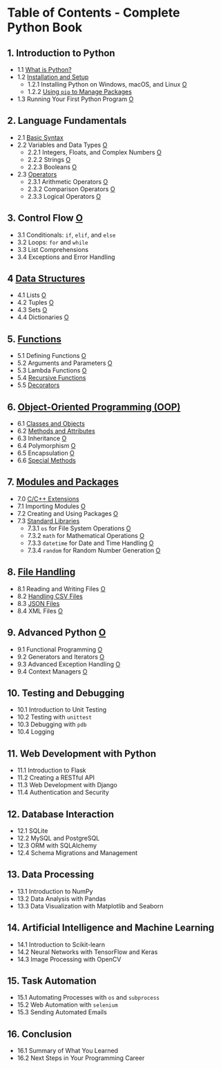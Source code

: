 # Table of Contents - Complete Python Book

## 1. Introduction to Python
- 1.1 [ What is Python?](https://github.com/0joseDark/my-python-book/blob/main/English/en-python.md)
- 1.2 [Installation and Setup](https://github.com/0joseDark/my-python-book/blob/main/English/Installing.md)
  - 1.2.1 Installing Python on Windows, macOS, and Linux [O](./0joseDark/my-python-book/blob/main/python.md)
  - 1.2.2 [Using `pip` to Manage Packages](https://github.com/0joseDark/my-python-book/blob/main/English/pip.md)
- 1.3 Running Your First Python Program [O](./0joseDark/my-python-book/blob/main/python.md)

## 2. Language Fundamentals
- 2.1 [Basic Syntax](https://github.com/0joseDark/my-python-book/blob/main/basic-syntax.md)
- 2.2 Variables and Data Types [O](./0joseDark/my-python-book/blob/main/python.md)
  - 2.2.1 Integers, Floats, and Complex Numbers [O](./0joseDark/my-python-book/blob/main/python.md)
  - 2.2.2 Strings [O](./0joseDark/my-python-book/blob/main/python.md)
  - 2.2.3 Booleans [O](./0joseDark/my-python-book/blob/main/python.md)
- 2.3 [Operators](https://github.com/0joseDark/my-python-book/blob/main/English/Operators.md)
  - 2.3.1 Arithmetic Operators [O](./0joseDark/my-python-book/blob/main/python.md)
  - 2.3.2 Comparison Operators [O](./0joseDark/my-python-book/blob/main/python.md)
  - 2.3.3 Logical Operators [O](./0joseDark/my-python-book/blob/main/python.md)

## 3. Control Flow [O](./0joseDark/my-python-book/blob/main/python.md)
- 3.1 Conditionals: `if`, `elif`, and `else`
- 3.2 Loops: `for` and `while`
- 3.3 List Comprehensions
- 3.4 Exceptions and Error Handling

## 4 [Data Structures](https://github.com/0joseDark/my-python-book/blob/main/English/Data-structures.md)
- 4.1 Lists [O](./0joseDark/my-python-book/blob/main/python.md)
- 4.2 Tuples [O](./0joseDark/my-py[O](./0joseDark/my-python-book/blob/main/python.md)thon-book/blob/main/python.md)
- 4.3 Sets [O](./0joseDark/my-python-book/blob/main/python.md)
- 4.4 Dictionaries [O](./0joseDark/my-python-book/blob/main/python.md)

## 5. [Functions](https://github.com/0joseDark/my-python-book/blob/main/English/functions.md)
- 5.1 Defining Functions [O](./0joseDark/my-python-book/blob/main/python.md)
- 5.2 Arguments and Parameters [O](./0joseDark/my-python-book/blob/main/python.md)
- 5.3 Lambda Functions [O](./0joseDark/my-python-book/blob/main/python.md)
- 5.4 [Recursive Functions](https://github.com/0joseDark/my-python-book/blob/main/English/Recursive-functions.md)
- 5.5 [Decorators](https://github.com/0joseDark/my-python-book/blob/main/English/decorators.md)

## 6. [Object-Oriented Programming (OOP)](https://github.com/0joseDark/my-python-book/blob/main/English/OOP.md)
- 6.1 [Classes and Objects](https://github.com/0joseDark/my-python-book/blob/main/English/Classes-objects.md)
- 6.2 [Methods and Attributes](https://github.com/0joseDark/my-python-book/blob/main/English/Methods-Attributes.md)
- 6.3 Inheritance [O](./0joseDark/my-python-book/blob/main/python.md)
- 6.4 Polymorphism [O](./0joseDark/my-python-book/blob/main/python.md)
- 6.5 Encapsulation [O](./0joseDark/my-python-book/blob/main/python.md)
- 6.6 [Special Methods](https://github.com/0joseDark/my-python-book/blob/main/English/Special-methods.md)

## 7. [Modules and Packages](https://github.com/0joseDark/my-python-book/blob/main/English/module.md)
- 7.0 [C/C++ Extensions](https://github.com/0joseDark/my-python-book/blob/main/English/Extensions-c.md)
- 7.1 Importing Modules [O](./0joseDark/my-python-book/blob/main/python.md)
- 7.2 Creating and Using Packages [O](./0joseDark/my-python-book/blob/main/python.md)
- 7.3 [Standard Libraries](https://github.com/0joseDark/my-python-book/blob/main/English/standard-library.md)
  - 7.3.1 `os` for File System Operations [O](./0joseDark/my-python-book/blob/main/python.md)
  - 7.3.2 `math` for Mathematical Operations [O](./0joseDark/my-python-book/blob/main/python.md)
  - 7.3.3 `datetime` for Date and Time Handling [O](./0joseDark/my-python-book/blob/main/python.md)
  - 7.3.4 `random` for Random Number Generation [O](./0joseDark/my-python-book/blob/main/python.md)

## 8. [File Handling](https://github.com/0joseDark/my-python-book/blob/main/English/File-handling.md)
- 8.1 Reading and Writing Files [O](./0joseDark/my-python-book/blob/main/python.md)
- 8.2 [Handling CSV Files](https://github.com/0joseDark/my-python-book/blob/main/English/CSV-files.md)
- 8.3 [JSON Files](https://github.com/0joseDark/my-python-book/blob/main/English/JSON-files.md)
- 8.4 XML Files [O](./0joseDark/my-python-book/blob/main/python.md)

## 9. Advanced Python [O](./0joseDark/my-python-book/blob/main/python.md)
- 9.1 Functional Programming [O](./0joseDark/my-python-book/blob/main/python.md)
- 9.2 Generators and Iterators [O](./0joseDark/my-python-book/blob/main/python.md)
- 9.3 Advanced Exception Handling [O](./0joseDark/my-python-book/blob/main/python.md)
- 9.4 Context Managers [O](./0joseDark/my-python-book/blob/main/python.md)

## 10. Testing and Debugging
- 10.1 Introduction to Unit Testing
- 10.2 Testing with `unittest`
- 10.3 Debugging with `pdb`
- 10.4 Logging

## 11. Web Development with Python
- 11.1 Introduction to Flask
- 11.2 Creating a RESTful API
- 11.3 Web Development with Django
- 11.4 Authentication and Security

## 12. Database Interaction
- 12.1 SQLite
- 12.2 MySQL and PostgreSQL
- 12.3 ORM with SQLAlchemy
- 12.4 Schema Migrations and Management

## 13. Data Processing
- 13.1 Introduction to NumPy
- 13.2 Data Analysis with Pandas
- 13.3 Data Visualization with Matplotlib and Seaborn

## 14. Artificial Intelligence and Machine Learning
- 14.1 Introduction to Scikit-learn
- 14.2 Neural Networks with TensorFlow and Keras
- 14.3 Image Processing with OpenCV

## 15. Task Automation
- 15.1 Automating Processes with `os` and `subprocess`
- 15.2 Web Automation with `selenium`
- 15.3 Sending Automated Emails

## 16. Conclusion
- 16.1 Summary of What You Learned
- 16.2 Next Steps in Your Programming Career
